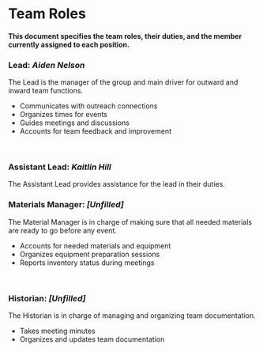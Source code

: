 # Team Roles
#### This document specifies the team roles, their duties, and the member currently assigned to each position.


### Lead: *Aiden Nelson*
The Lead is the manager of the group and main driver for outward and inward team functions.
* Communicates with outreach connections
* Organizes times for events
* Guides meetings and discussions
* Accounts for team feedback and improvement
<br/>

### Assistant Lead: *Kaitlin Hill*
The Assistant Lead provides assistance for the lead in their duties.
<br/>

### Materials Manager: *[Unfilled]*
The Material Manager is in charge of making sure that all needed materials are ready to go before any event.
* Accounts for needed materials and equipment
* Organizes equipment preparation sessions
* Reports inventory status during meetings
<br/>

### Historian: *[Unfilled]*
The Historian is in charge of managing and organizing team documentation.
* Takes meeting minutes
* Organizes and updates team documentation
<br/>
